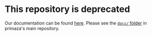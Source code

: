 # This repository is deprecated

Our documentation can be found [here](https://primaza.io/).  Please see the
[`docs/` folder](https://github.com/primaza/primaza/tree/main/docs/book) in
primaza's main repository.
